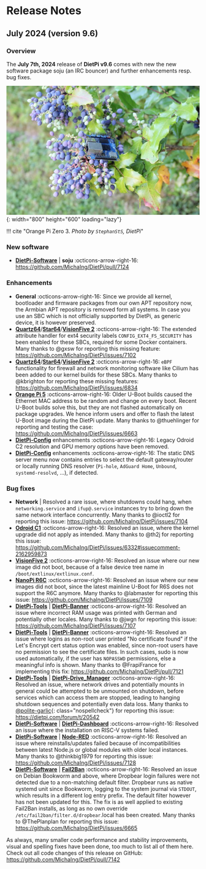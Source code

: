 # Release Notes

## July 2024 (version 9.6)

### Overview

The **July 7th, 2024** release of **DietPi v9.6** comes with new the new software package soju (an IRC bouncer) and further enhancements resp. bug fixes.

![Orange Pi Zero 3 on ilex](../assets/images/dietpi-release-v9_06.jpg){: width="800" height="600" loading="lazy"}

!!! cite "Orange Pi Zero 3. *Photo by `StephanStS`, DietPi*"

### New software

- [**DietPi-Software**](../dietpi_tools/software_installation.md#dietpi-software) | **soju** :octicons-arrow-right-16: <https://github.com/MichaIng/DietPi/pull/7124>

### Enhancements

- **General** :octicons-arrow-right-16: Since we provide all kernel, bootloader and firmware packages from our own APT repository now, the Armbian APT repository is removed form all systems. In case you use an SBC which is not officially supported by DietPi, as generic device, it is however preserved.
- [**Quartz64**](../hardware.md#pine64)/[**Star64**](../hardware.md#pine64_1)/[**VisionFive 2**](../hardware.md#starfive) :octicons-arrow-right-16: The extended attribute handler for ext4 security labels `CONFIG_EXT4_FS_SECURITY` has been enabled for these SBCs, required for some Docker containers. Many thanks to @gxsw for reporting this missing feature: <https://github.com/MichaIng/DietPi/issues/7102>
- [**Quartz64**](../hardware.md#pine64)/[**Star64**](../hardware.md#pine64_1)/[**VisionFive 2**](../hardware.md#starfive) :octicons-arrow-right-16: `eBPF` functionality for firewall and network monitoring software like Cilium has been added to our kernel builds for these SBCs. Many thanks to @kbrighton for reporting these missing features: <https://github.com/MichaIng/DietPi/issues/6834>
- [**Orange Pi 5**](../hardware.md#orange-pi-series) :octicons-arrow-right-16: Older U-Boot builds caused the Ethernet MAC address to be random and change on every boot. Recent U-Boot builds solve this, but they are not flashed automatically on package upgrades. We hence inform users and offer to flash the latest U-Boot image during the DietPi update. Many thanks to @thuehlinger for reporting and testing the case: <https://github.com/MichaIng/DietPi/issues/6663>
- [**DietPi-Config**](../dietpi_tools/system_configuration.md/#dietpi-config) enhancements :octicons-arrow-right-16: Legacy Odroid C2 resolution and GPU memory options have been removed.
- [**DietPi-Config**](../dietpi_tools/system_configuration.md/#dietpi-config) enhancements :octicons-arrow-right-16: The static DNS server menu now contains entries to select the default gateway/router or locally running DNS resolver (`Pi-hole`, `AdGuard Home`, `Unbound`, `systemd-resolvd`, ...), if detected.

### Bug fixes

- **Network** | Resolved a rare issue, where shutdowns could hang, when `networking.service` and `ifup@.service` instances try to bring down the same network interface concurrently. Many thanks to @ioctl2 for reporting this issue: <https://github.com/MichaIng/DietPi/issues/7104>
- [**Odroid C1**](../hardware.md#odroid) :octicons-arrow-right-16: Resolved an issue, where the kernel upgrade did not apply as intended. Many thanks to @th2j for reporting this issue: <https://github.com/MichaIng/DietPi/issues/6332#issuecomment-2162959873>
- [**VisionFive 2**](../hardware.md#starfive) :octicons-arrow-right-16: Resolved an issue where our new image did not boot, because of a false device tree name in `/boot/extlinux/extlinux.conf`.
- [**NanoPi R6C**](../hardware.md#nanopi-series-friendlyelec) :octicons-arrow-right-16: Resolved an issue where our new images did not boot, since the latest mainline U-Boot for R6S does not support the R6C anymore. Many thanks to @labmaster for reporting this issue: <https://github.com/MichaIng/DietPi/issues/7109>
- [**DietPi-Tools**](../dietpi_tools.md) | [**DietPi-Banner**](../dietpi_tools/misc_tools.md#dietpi-banner) :octicons-arrow-right-16: Resolved an issue where incorrect RAM usage was printed with German and potentially other locales. Many thanks to @jwgn for reporting this issue: <https://github.com/MichaIng/DietPi/issues/7107>
- [**DietPi-Tools**](../dietpi_tools.md) | [**DietPi-Banner**](../dietpi_tools/misc_tools.md#dietpi-banner) :octicons-arrow-right-16: Resolved an issue where logins as non-root user printed "No certificate found" if the Let's Encrypt cert status option was enabled, since non-root users have no permission to see the certificate files. In such cases, sudo is now used automatically, if the user has `NOPASSWD` permissions, else a meaningful info is shown. Many thanks to @FrapiFrance for implementing this fix: <https://github.com/MichaIng/DietPi/pull/7121>
- [**DietPi-Tools**](../dietpi_tools.md) | [**DietPi-Drive_Manager**](../dietpi_tools/system_configuration.md#dietpi-drive-manager) :octicons-arrow-right-16: Resolved an issue, where network drives and potentially mounts in general could be attempted to be unmounted on shutdown, before services which can access them are stopped, leading to hanging shutdown sequences and potentially even data loss. Many thanks to [@polite-garlic](https://dietpi.com/forum/u/polite-garlic){: class="nospellcheck"} for reporting this issue: <https://dietpi.com/forum/t/20542>
- [**DietPi-Software**](../dietpi_tools/software_installation.md#dietpi-software) | [**DietPi-Dashboard**](../software/system_stats.md#dietpi-dashboard) :octicons-arrow-right-16: Resolved an issue where the installation on RISC-V systems failed.
- [**DietPi-Software**](../dietpi_tools/software_installation.md#dietpi-software) | [**Node-RED**](../software/hardware_projects.md#node-red) :octicons-arrow-right-16: Resolved an issue where reinstalls/updates failed because of incompatibilities between latest Node.js or global modules with older local instances. Many thanks to @thinkbig1979 for reporting this issue: <https://github.com/MichaIng/DietPi/issues/7128>
- [**DietPi-Software**](../dietpi_tools/software_installation.md#dietpi-software) | [**Fail2Ban**](../software/system_security.md#fail2ban) :octicons-arrow-right-16: Resolved an issue on Debian Bookworm and above, where Dropbear login failures were not detected due to a non-matching default filter. Dropbear runs as native systemd unit since Bookworm, logging to the system journal via `STDOUT`, which results in a different log entry prefix. The default filter however has not been updated for this. The fix is as well applied to existing Fail2Ban installs, as long as no own override `/etc/fail2ban/filter.d/dropbear`.local has been created. Many thanks to @ThePlanplan for reporting this issue: <https://github.com/MichaIng/DietPi/issues/6665>

As always, many smaller code performance and stability improvements, visual and spelling fixes have been done, too much to list all of them here. Check out all code changes of this release on GitHub: <https://github.com/MichaIng/DietPi/pull/7142>
